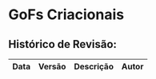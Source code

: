 # GoFs Criacionais

## Histórico de Revisão:
| Data | Versão | Descrição | Autor |
|---|---|---|---|
